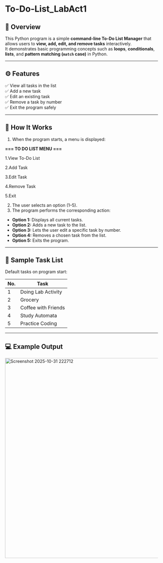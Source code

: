 # To-Do-List_LabAct1
## 📘 **Overview**


This Python program is a simple **command-line To-Do List Manager** that allows users to **view, add, edit, and remove tasks** interactively.  
It demonstrates basic programming concepts such as **loops**, **conditionals**, **lists**, and **pattern matching (`match` case)** in Python.

---

## ⚙️ **Features**

✅ View all tasks in the list  
✅ Add a new task  
✅ Edit an existing task  
✅ Remove a task by number  
✅ Exit the program safely  

---

## 🧠 **How It Works**

1. When the program starts, a menu is displayed:

**=== TO DO LIST MENU ===**

1.View To-Do List

2.Add Task

3.Edit Task

4.Remove Task

5.Exit


2. The user selects an option (1–5).  
3. The program performs the corresponding action:
- **Option 1:** Displays all current tasks.  
- **Option 2:** Adds a new task to the list.  
- **Option 3:** Lets the user edit a specific task by number.  
- **Option 4:** Removes a chosen task from the list.  
- **Option 5:** Exits the program.

---

## 🧩 **Sample Task List**

Default tasks on program start:

| No. | Task |
|-----|----------------------------|
| 1 | Doing Lab Activity |
| 2 | Grocery |
| 3 | Coffee with Friends |
| 4 | Study Automata |
| 5 | Practice Coding |

---

## 💻 **Example Output**
<img width="589" height="659" alt="Screenshot 2025-10-31 222712" src="https://github.com/user-attachments/assets/e7250000-1a58-46db-ad15-8884203eb92d" />



